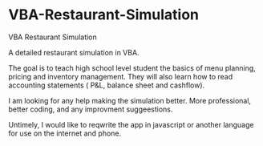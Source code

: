 # VBA-Restaurant-Simulation
VBA Restaurant Simulation

A detailed restaurant simulation in VBA.

The goal is to teach high school level student the basics of menu planning, pricing and inventory management.  They will also learn how to read accounting statements (
P&L, balance sheet and cashflow).

I am looking for any help making the simulation better.  More professional, better coding, and any improvment suggeestions. 

Untimely, I would like to reqwrite the app in javascript or another language for use on the internet and phone. 
